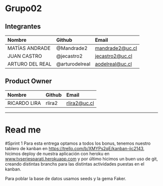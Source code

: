 # Grupo02

## Integrantes

| Nombre | Github | Email |
| :----- | :----- | :------- |
| MATÍAS ANDRADE | @Mandrade2 | mandrade2@uc.cl |
| JUAN CASTRO | @jecastro2 | jecastro2@uc.cl |
| ARTURO DEL REAL | @arturodelreal | aodelreal@uc.cl |

## Product Owner
| Nombre | Github | Email |
| :----- | :----- | :------- |
  | RICARDO LIRA | rlira2 | rlira2@uc.cl |

________________________

# Read me
#Sprint 1
Para esta entrega optamos a todos los bonus, tenemos nuestro tablero de kanban en https://trello.com/b/XMYPs2qE/kanban-iic2143, hicimos deploy de nuestra aplicación con heroku en www.tvseriesparati.herokuapp.com y por último hicimos un buen uso de git, creando distintas branchs para las distintas actividades puestas en el kanban.

Para poblar la base de datos usamos seeds y la gema Faker.
